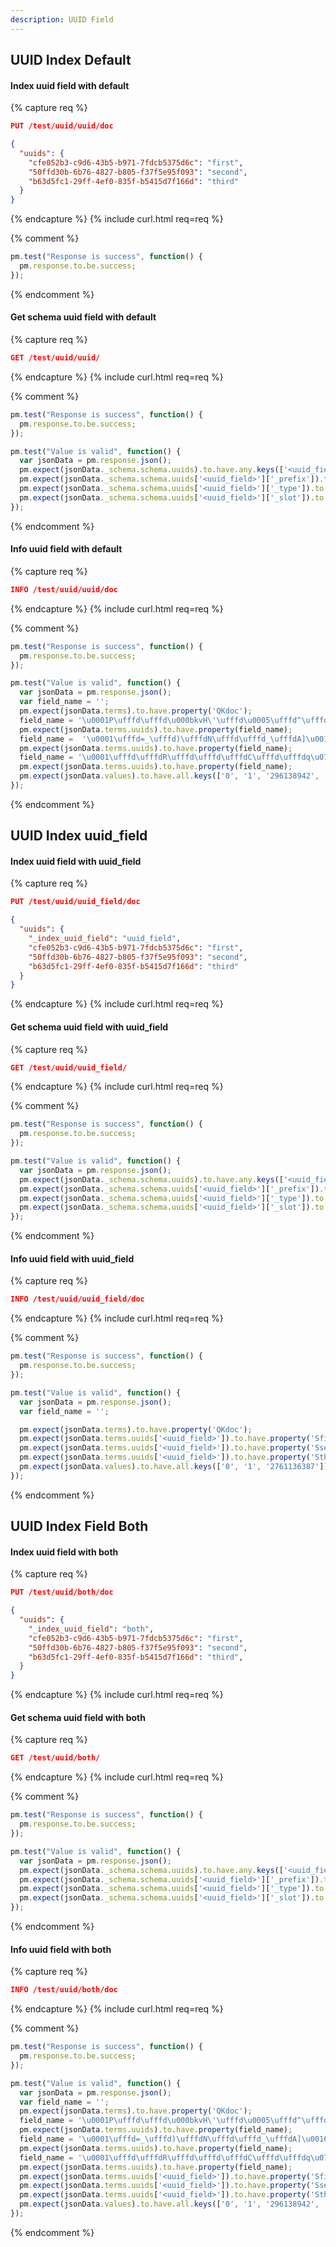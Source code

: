 ```yaml
---
description: UUID Field
---
```


## UUID Index Default

#### Index uuid field with default

{% capture req %}

```json
PUT /test/uuid/uuid/doc

{
  "uuids": {
    "cfe052b3-c9d6-43b5-b971-7fdcb5375d6c": "first",
    "50ffd30b-6b76-4827-b805-f37f5e95f093": "second",
    "b63d5fc1-29ff-4ef0-835f-b5415d7f166d": "third"
  }
}
```
{% endcapture %}
{% include curl.html req=req %}

{% comment %}
```js
pm.test("Response is success", function() {
  pm.response.to.be.success;
});
```
{% endcomment %}

#### Get schema uuid field with default

{% capture req %}

```json
GET /test/uuid/uuid/
```
{% endcapture %}
{% include curl.html req=req %}

{% comment %}
```js
pm.test("Response is success", function() {
  pm.response.to.be.success;
});
```

```js
pm.test("Value is valid", function() {
  var jsonData = pm.response.json();
  pm.expect(jsonData._schema.schema.uuids).to.have.any.keys(['<uuid_field>']);
  pm.expect(jsonData._schema.schema.uuids['<uuid_field>']['_prefix']).to.equal('<uuid_field>.');
  pm.expect(jsonData._schema.schema.uuids['<uuid_field>']['_type']).to.equal('text');
  pm.expect(jsonData._schema.schema.uuids['<uuid_field>']['_slot']).to.equal(296138942);
});
```
{% endcomment %}

#### Info uuid field with default

{% capture req %}

```json
INFO /test/uuid/uuid/doc
```
{% endcapture %}
{% include curl.html req=req %}

{% comment %}
```js
pm.test("Response is success", function() {
  pm.response.to.be.success;
});
```

```js
pm.test("Value is valid", function() {
  var jsonData = pm.response.json();
  var field_name = '';
  pm.expect(jsonData.terms).to.have.property('QKdoc');
  field_name = '\u0001P\ufffd\ufffd\u000bkvH\'\ufffd\u0005\ufffd^\ufffd\ufffd\ufffdSsecond';
  pm.expect(jsonData.terms.uuids).to.have.property(field_name);
  field_name =  '\u0001\ufffd=_\ufffd)\ufffdN\ufffd\ufffd_\ufffdA]\u0016mSthird';
  pm.expect(jsonData.terms.uuids).to.have.property(field_name);
  field_name = '\u0001\ufffd\ufffdR\ufffd\ufffd\ufffdC\ufffd\ufffdq\u07357]lSfirst';
  pm.expect(jsonData.terms.uuids).to.have.property(field_name);
  pm.expect(jsonData.values).to.have.all.keys(['0', '1', '296138942', '1407656467', '3856745852']);
});
```
{% endcomment %}

## UUID Index uuid_field

#### Index uuid field with uuid_field

{% capture req %}

```json
PUT /test/uuid/uuid_field/doc

{
  "uuids": {
    "_index_uuid_field": "uuid_field",
    "cfe052b3-c9d6-43b5-b971-7fdcb5375d6c": "first",
    "50ffd30b-6b76-4827-b805-f37f5e95f093": "second",
    "b63d5fc1-29ff-4ef0-835f-b5415d7f166d": "third"
  }
}
```
{% endcapture %}
{% include curl.html req=req %}

#### Get schema uuid field with uuid_field

{% capture req %}

```json
GET /test/uuid/uuid_field/
```
{% endcapture %}
{% include curl.html req=req %}

{% comment %}
```js
pm.test("Response is success", function() {
  pm.response.to.be.success;
});
```

```js
pm.test("Value is valid", function() {
  var jsonData = pm.response.json();
  pm.expect(jsonData._schema.schema.uuids).to.have.any.keys(['<uuid_field>']);
  pm.expect(jsonData._schema.schema.uuids['<uuid_field>']['_prefix']).to.equal('<uuid_field>.');
  pm.expect(jsonData._schema.schema.uuids['<uuid_field>']['_type']).to.equal('text');
  pm.expect(jsonData._schema.schema.uuids['<uuid_field>']['_slot']).to.equal(2761136387);
});
```
{% endcomment %}

#### Info uuid field with uuid_field

{% capture req %}

```json
INFO /test/uuid/uuid_field/doc
```
{% endcapture %}
{% include curl.html req=req %}

{% comment %}
```js
pm.test("Response is success", function() {
  pm.response.to.be.success;
});
```

```js
pm.test("Value is valid", function() {
  var jsonData = pm.response.json();
  var field_name = '';

  pm.expect(jsonData.terms).to.have.property('QKdoc');
  pm.expect(jsonData.terms.uuids['<uuid_field>']).to.have.property('Sfirst');
  pm.expect(jsonData.terms.uuids['<uuid_field>']).to.have.property('Ssecond');
  pm.expect(jsonData.terms.uuids['<uuid_field>']).to.have.property('Sthird');
  pm.expect(jsonData.values).to.have.all.keys(['0', '1', '2761136387']);
});
```
{% endcomment %}


## UUID Index Field Both

#### Index uuid field with both

{% capture req %}

```json
PUT /test/uuid/both/doc

{
  "uuids": {
    "_index_uuid_field": "both",
    "cfe052b3-c9d6-43b5-b971-7fdcb5375d6c": "first",
    "50ffd30b-6b76-4827-b805-f37f5e95f093": "second",
    "b63d5fc1-29ff-4ef0-835f-b5415d7f166d": "third",
  }
}
```
{% endcapture %}
{% include curl.html req=req %}

#### Get schema uuid field with both

{% capture req %}

```json
GET /test/uuid/both/
```
{% endcapture %}
{% include curl.html req=req %}

{% comment %}
```js
pm.test("Response is success", function() {
  pm.response.to.be.success;
});
```

```js
pm.test("Value is valid", function() {
  var jsonData = pm.response.json();
  pm.expect(jsonData._schema.schema.uuids).to.have.any.keys(['<uuid_field>']);
  pm.expect(jsonData._schema.schema.uuids['<uuid_field>']['_prefix']).to.equal('<uuid_field>.');
  pm.expect(jsonData._schema.schema.uuids['<uuid_field>']['_type']).to.equal('text');
  pm.expect(jsonData._schema.schema.uuids['<uuid_field>']['_slot']).to.equal(2761136387);
});
```
{% endcomment %}

#### Info uuid field with both

{% capture req %}

```json
INFO /test/uuid/both/doc
```
{% endcapture %}
{% include curl.html req=req %}

{% comment %}
```js
pm.test("Response is success", function() {
  pm.response.to.be.success;
});
```

```js
pm.test("Value is valid", function() {
  var jsonData = pm.response.json();
  var field_name = '';
  pm.expect(jsonData.terms).to.have.property('QKdoc');
  field_name = '\u0001P\ufffd\ufffd\u000bkvH\'\ufffd\u0005\ufffd^\ufffd\ufffd\ufffdSsecond';
  pm.expect(jsonData.terms.uuids).to.have.property(field_name);
  field_name = '\u0001\ufffd=_\ufffd)\ufffdN\ufffd\ufffd_\ufffdA]\u0016mSthird';
  pm.expect(jsonData.terms.uuids).to.have.property(field_name);
  field_name = '\u0001\ufffd\ufffdR\ufffd\ufffd\ufffdC\ufffd\ufffdq\u07357]lSfirst';
  pm.expect(jsonData.terms.uuids).to.have.property(field_name);
  pm.expect(jsonData.terms.uuids['<uuid_field>']).to.have.property('Sfirst');
  pm.expect(jsonData.terms.uuids['<uuid_field>']).to.have.property('Ssecond');
  pm.expect(jsonData.terms.uuids['<uuid_field>']).to.have.property('Sthird');
  pm.expect(jsonData.values).to.have.all.keys(['0', '1', '296138942', '1407656467', '2761136387', '3856745852']);
});
```
{% endcomment %}